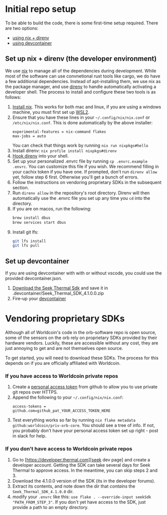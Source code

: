 # Initial repo setup

To be able to build the code, there is some first-time setup required. There are two options:
 - [using nix + direnv](#set-up-nix--direnv-the-developer-environment)
 - [using devcontainer](#set-up-devcontainer)

## Set up nix + direnv (the developer environment)

We use [nix][zero-to-nix] to manage all of the dependencies during development.
While most of the software can use convnetional rust tools like cargo, we do
have a few additional dependencies. Instead of apt-installing them, we use nix
as the package manager, and use [direnv][direnv] to handle automatically
activating a developer shell. The process to install and configure these two
tools is as follows:

1. [Install nix][install nix]. This works for both mac and linux, if you are
   using a windows machine, you must first set up [WSL2][WSL2].
2. Ensure that you have these lines in your `~/.config/nix/nix.conf` or
   `/etc/nix/nix.conf`. This is done automatically by the above installer: 
   ```
   experimental-features = nix-command flakes
   max-jobs = auto
   ```
   You can check that things work by running `nix run nixpkgs#hello`
3. Install direnv: `nix profile install nixpkgs#direnv`
4. [Hook direnv](https://direnv.net/docs/hook.html) into your shell.
5. Set up your personalized .envrc file by running `cp .envrc.example .envrc`.
   You can customize this file if you wish. We recommend filling in your cachix
   token if you have one. If prompted, don't run `direnv allow` yet, follow step
   6 first. Otherwise you'll get a bunch of errors.
6. Follow the instructions on vendoring proprietary SDKs in the subsequent
   section.
7. Run `direnv allow` in the repository's root directory. Direnv will then
   automatically use the .envrc file you set up any time you `cd` into the
   directory.
8. If you are on macos, run the following:
   ```bash
   brew install dbus
   brew services start dbus
   ```
9. Install git lfs:
   ```bash
   git lfs install
   git lfs pull
   ```

## Set up devcontainer

If you are using devcontainer with with or without vscode, you could use the provided devcontainer.json.

1. [Download the Seek Thermal Sdk](#vendoring-proprietary-sdks) and save it in .devcontainer/Seek_Thermal_SDK_4.1.0.0.zip
2. Fire-up your [devcontainer][vscode-devcontainer]

# Vendoring proprietary SDKs

Although all of Worldcoin's code in the orb-software repo is open source, some of the
sensors on the orb rely on proprietary SDKs provided by their hardware vendors.
Luckily, these are accessible without any cost, they are just annoying to get and
are not themselves open source.

To get started, you will need to download these SDKs. The process for this
depends on if you are officially affiliated with Worldcoin.

### If you have access to Worldcoin private repos

1. Create a [personal access token][pac] from github to allow you to use
   private git repos over HTTPS.
2. Append the following to your `~/.config/nix/nix.conf`:
   ```
   access-tokens =
   github.com=github_pat_YOUR_ACCESS_TOKEN_HERE
   ```
3. Test everything works so far by running `nix flake metadata
   github:worldcoin/priv-orb-core`. You should see a tree of info. If not, you
   probably don't have your personal access token set up right - post in slack
   for help.

### If you don't have access to Worldcoin private repos

1. Go to [https://developer.thermal.com][seek dev page] and create a developer
   account. Getting the SDK can take several days for Seek Thermal to approve
   access. In the meantime, you can skip steps 2 and 3.
2. Download the 4.1.0.0 version of the SDK (its in the developer forums).
3. Extract its contents, and note down the dir that *contains* the
   `Seek_Thermal_SDK_4.1.0.0` dir.
4. modify your `.envrc` like this: `use flake . --override-input seekSdk
   "PATH_FROM_STEP_3"`. If you don't yet have access to the SDK, just provide
   a path to an empty directory.

[WSL2]: https://learn.microsoft.com/en-us/windows/wsl/install
[direnv]: https://direnv.net/
[install nix]: https://zero-to-nix.com/start/install
[pac]: https://docs.github.com/en/authentication/keeping-your-account-and-data-secure/managing-your-personal-access-tokens#creating-a-fine-grained-personal-access-token
[seek dev page]: https://developer.thermal.com/
[zero-to-nix]: https://zero-to-nix.com
[vscode-devcontainer]: https://code.visualstudio.com/docs/devcontainers/containers
